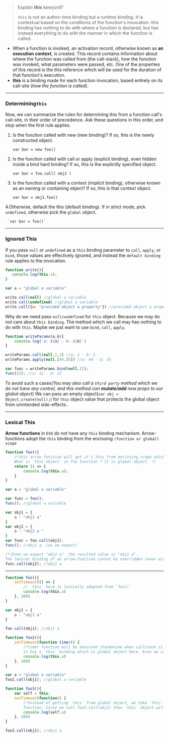> Explain ***this*** kewyord?

> `this` is not an author-time binding but a _runtime binding_. It is contextual based on the conditions of the function's invocation. this binding has nothing to do with where a function is declared, but has instead everything to do with the manner in which the function is called.

- When a function is invoked, an activation record, otherwise known as **an execution context**, is created. This record contains information about where the function was called from (the call-stack), how the function was invoked, what parameters were passed, etc. One of the properties of this record is the this reference which will be used for the duration of that function's execution.
- **this** is a binding made for each function invocation, based entirely on its call-site (_how the function is called_).
***
### Determining`this`
Now, we can summarize the rules for determining this from a function call's call-site, in their order of precedence. Ask these questions in this order, and stop when the first rule applies.

1. Is the function called with new (new binding)? If so, this is the newly constructed object.

     `var bar = new foo()`

2. Is the function called with call or apply (explicit binding), even hidden inside a bind hard binding? If so, this is the explicitly specified object.

      `var bar = foo.call( obj2 )`

3. Is the function called with a context (implicit binding), otherwise known as an owning or containing object? If so, this is that context object.

     `var bar = obj1.foo()`
     
4.Otherwise, default the this (default binding). If in strict mode, pick `undefined`, otherwise pick the `global` object.
     
     `var bar = foo()`
*** 
 
 ### Ignored This
 
 If you pass `null` or `undefined` as a `this` binding parameter to `call`, `apply`, or `bind`, those values are effectively ignored, and instead the `default binding` rule applies to the invocation.
 ```javascript 
 function write(){
    console.log(this.a);
}

var a = "global a variable"

write.call(null) //global a variable
write.call(undefined) //global a variable
write.call({a: "provided object a property"}) //provided object a property
 ```
Why do we need pass `null/undefined` for `this` object. Because we may do not care about `this binding`. The method which we call may has nothing to do with `this`. Maybe we just want to use `bind`, `call`,  `apply`.
```javascript
function writeParams(a,b){
    console.log(`a: ${a} - b: ${b}`)
}

writeParams.call(null,1,2) //a: 1 - b: 2
writeParams.apply(null,[44,55]) //a: 44 - b: 55

var func = writeParams.bind(null,12);
func(22); //a: 12 - b: 22
```
 
To avoid such a cases(_You may also call a `third party` method which we do not have any control, and this method can ***mutate/add*** new props to our global object_)  We can pass an empty object(`var obj = Object.create(null);`) for `this` object value that protects the global object from unintended side-effects..
***
### Lexical This
**Arrow functions** in `ES6` do not have any `this` binding mechanism. Arrow-functions adopt the `this` binding from the enclosing `(function or global) scope`
```javascript
function foo(){
    /*this arrow function will get it's this from enclosing scope which is here foo function.
    What is `this object` in foo function ? It is global object. */
    return () => {
        console.log(this.a);
    }
}

var a = "global a variable"

var func = foo();
func(); //global a variable

var obj1 = {
    a : "obj1 a"
}
var obj2 = {
    a : "obj2 a "
}
var func = foo.call(obj1);
func(); //obj1 a. (as we expect)

/*(Even we expect "obj2 a"  the resulted value is "obj1 a". 
The lexical binding of an arrow-function cannot be overridden (even with new!).)*/
func.call(obj2); //obj1 a. 
```
***

```javascript
function foo(){
    setTimeout(() => {
        // `this` here is lexically adopted from `foo()`
        console.log(this.a)
    }, 200)
}

var obj1 = {
    a : "obj1 a"
}

foo.call(obj1); //obj1 a

function foo2(){
    setTimeout(function timer() {
        /*timer function will be executed standalone when callstack is empty. Since it is not an arrow function, 
        it has a `this` binding which is global object here. Even we call like foo2.call(obj1)*/
        console.log(this.a)
    }, 200)
}

var a = "global a variable"
foo2.call(obj1); //global a variable

function foo3(){
    var self = this;
    setTimeout(function() {
        /*Instead of getting `this` from global object, we take `this` from its enclosing scope foo3() 
        function. Since we call foo3.call(obj1) then `this` object will be obj1*/
        console.log(self.a)
    }, 200)
}

foo3.call(obj1); //obj1 a

```



